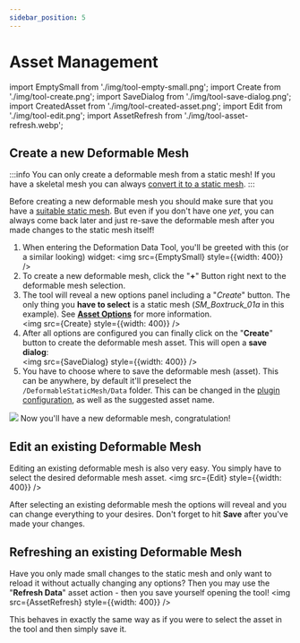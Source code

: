 ```yaml
---
sidebar_position: 5
---
```


# Asset Management

import EmptySmall from './img/tool-empty-small.png';
import Create from './img/tool-create.png';
import SaveDialog from './img/tool-save-dialog.png';
import CreatedAsset from './img/tool-created-asset.png';
import Edit from './img/tool-edit.png';
import AssetRefresh from './img/tool-asset-refresh.webp';

## Create a new Deformable Mesh

:::info
You can only create a deformable mesh from a static mesh! If you have a skeletal mesh you can always [convert it to a static mesh](https://dev.epicgames.com/documentation/en-us/unreal-engine/skeletal-mesh-to-static-mesh-conversion-in-unreal-engine).
:::

Before creating a new deformable mesh you should make sure that you have a [suitable static mesh](../mesh-asset/staticmesh.md). But even if you don't have one *yet*, you can always come back later and just re-save the deformable mesh after you made changes to the static mesh itself!

1. When entering the Deformation Data Tool, you'll be greeted with this (or a similar looking) widget: <img src={EmptySmall} style={{width: 400}} />
2. To create a new deformable mesh, click the "**+**" Button right next to the deformable mesh selection.
3. The tool will reveal a new options panel including a "*Create*" button. The only thing you **have to select** is a static mesh (*SM_Boxtruck_01a* in this example). See [**Asset Options**](./asset-options.md) for more information.<br/><img src={Create} style={{width: 400}} />
4. After all options are configured you can finally click on the "**Create**" button to create the deformable mesh asset. This will open a **save dialog**:<br/><img src={SaveDialog} style={{width: 400}} />
5. You have to choose where to save the deformable mesh (asset). This can be anywhere, by default it'll preselect the ``/DeformableStaticMesh/Data`` folder. This can be changed in the [plugin configuration](../../installation/configuration.md), as well as the suggested asset name.

<img src={CreatedAsset} />
Now you'll have a new deformable mesh, congratulation!

## Edit an existing Deformable Mesh

Editing an existing deformable mesh is also very easy. You simply have to select the desired deformable mesh asset.
<img src={Edit} style={{width: 400}} />

After selecting an existing deformable mesh the options will reveal and you can change everything to your desires. Don't forget to hit **Save** after you've made your changes.

## Refreshing an existing Deformable Mesh

Have you only made small changes to the static mesh and only want to reload it without actually changing any options? Then you may use the "**Refresh Data**" asset action - then you save yourself opening the tool!
<img src={AssetRefresh} style={{width: 400}} />

This behaves in exactly the same way as if you were to select the asset in the tool and then simply save it.
